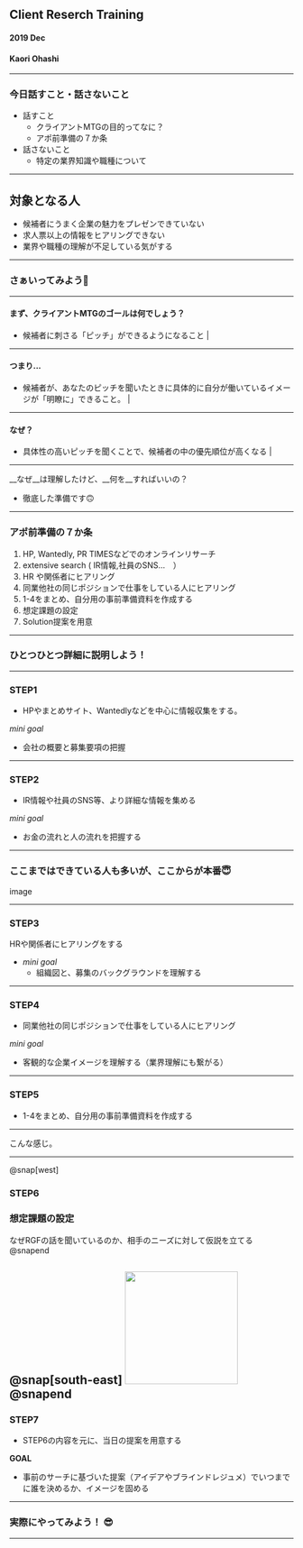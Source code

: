 ## Client Reserch Training
#### 2019 Dec 
#### Kaori Ohashi

---
### 今日話すこと・話さないこと
- 話すこと
  - クライアントMTGの目的ってなに？ 
  - アポ前準備の７か条 
- 話さないこと
  - 特定の業界知識や職種について 

---

## 対象となる人
- 候補者にうまく企業の魅力をプレゼンできていない 
- 求人票以上の情報をヒアリングできない 
- 業界や職種の理解が不足している気がする

---

### さぁいってみよう🤗

---

#### まず、クライアントMTGのゴールは何でしょう？
- 候補者に刺さる「ピッチ」ができるようになること  | 

---

#### つまり...  
- 候補者が、あなたのピッチを聞いたときに具体的に自分が働いているイメージが「明瞭に」できること。 |

---

#### なぜ？ 
- 具体性の高いピッチを聞くことで、候補者の中の優先順位が高くなる |

---

__なぜ__は理解したけど、__何を__すればいいの？

- 徹底した準備です🙃

---
### アポ前準備の７か条　
1. HP, Wantedly, PR TIMESなどでのオンラインリサーチ 
1. extensive  search ( IR情報,社員のSNS…　） 
1. HR や関係者にヒアリング 
1. 同業他社の同じポジションで仕事をしている人にヒアリング
1. 1-4をまとめ、自分用の事前準備資料を作成する
1. 想定課題の設定
1. Solution提案を用意

---
### ひとつひとつ詳細に説明しよう！

---

### STEP1
- HPやまとめサイト、Wantedlyなどを中心に情報収集をする。

_mini goal_
- 会社の概要と募集要項の把握

---
### STEP2
- IR情報や社員のSNS等、より詳細な情報を集める

_mini goal_
- お金の流れと人の流れを把握する
---
### ここまではできている人も多いが、ここからが本番😇

image

---

### STEP3
HRや関係者にヒアリングをする

- _mini goal_
  - 組織図と、募集のバックグラウンドを理解する

---
### STEP4
- 同業他社の同じポジションで仕事をしている人にヒアリング

_mini goal_
- 客観的な企業イメージを理解する（業界理解にも繋がる）
---
### STEP5
- 1-4をまとめ、自分用の事前準備資料を作成する

---
こんな感じ。

---
@snap[west]
### STEP6
### 想定課題の設定
なぜRGFの話を聞いているのか、相手のニーズに対して仮説を立てる
@snapend

@snap[south-east]
<img src="https://1.bp.blogspot.com/-l4Xa9FbvkWE/XXXOfQfo-wI/AAAAAAABUuk/IphjktvChUAJTJnF8OiJLa8p9iX1KG5xQCLcBGAs/s1600/figure_tsumitate.png)" width="200px">
@snapend
---
### STEP7
- STEP6の内容を元に、当日の提案を用意する

__GOAL__
- 事前のサーチに基づいた提案（アイデアやブラインドレジュメ）でいつまでに誰を決めるか、イメージを固める
---

### 実際にやってみよう！ 😎

---




